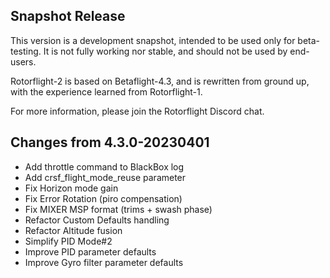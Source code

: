 ## Snapshot Release

This version is a development snapshot, intended to be used only for beta-testing.
It is not fully working nor stable, and should not be used by end-users.

Rotorflight-2 is based on Betaflight-4.3, and is rewritten from ground up,
with the experience learned from Rotorflight-1.

For more information, please join the Rotorflight Discord chat.

## Changes from 4.3.0-20230401

- Add throttle command to BlackBox log
- Add crsf_flight_mode_reuse parameter
- Fix Horizon mode gain
- Fix Error Rotation (piro compensation)
- Fix MIXER MSP format (trims + swash phase)
- Refactor Custom Defaults handling
- Refactor Altitude fusion
- Simplify PID Mode#2
- Improve PID parameter defaults
- Improve Gyro filter parameter defaults


